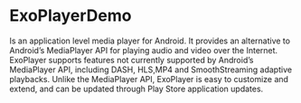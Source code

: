 # ExoPlayerDemo


Is an application level media player for Android. It provides an alternative to Android’s MediaPlayer API for playing audio and video  over the Internet. ExoPlayer supports features not currently supported by Android’s MediaPlayer API, including DASH, HLS,MP4 and SmoothStreaming adaptive playbacks. Unlike the MediaPlayer API, ExoPlayer is easy to customize and extend, and can be updated through Play Store application updates.
